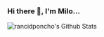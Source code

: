 ### Hi there 👋, I'm Milo...


<a href="mailto:milotkasp@gmail.com?" src="https://img.shields.io/badge/Gmail-D14836?style=for-the-badge&logo=gmail&logoColor=white" />

<img align="left" alt="rancidponcho's Github Stats" src="https://github-readme-stats-rancidponcho.vercel.app/api?username=rancidponcho&theme=transparent" />

